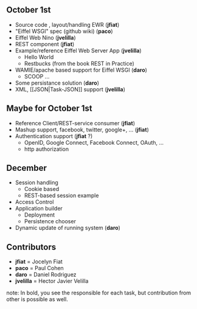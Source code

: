 ## October 1st ##
* Source code , layout/handling  EWR  (**jfiat**)
* "Eiffel WSGI" spec  (github wiki) (**paco**)
* Eiffel Web Nino (**jvelilla**)
* REST component (**jfiat**)
* Example/reference Eiffel Web Server App (**jvelilla**)
    - Hello World
    - Restbucks  (from the book REST in Practice)
* WAMIE/apache based support for Eiffel WSGI  (**daro**)
    - SCOOP ...
* Some persistance solution (**daro**)
* XML, [[JSON|Task-JSON]] support  (**jvelilla**)

## Maybe for October 1st ##
* Reference Client/REST-service consumer (**jfiat**)
* Mashup support, facebook, twitter, google+, ...  (**jfiat**)
* Authentication support (**jfiat** ?)
    - OpenID, Google Connect, Facebook Connect, OAuth, ...
    - http authorization

## December ##
* Session handling
     - Cookie based
     - REST-based session example
* Access Control
* Application builder
     - Deployment
     - Persistence chooser
* Dynamic update of running system   (**daro**)


## Contributors ##
  - **jfiat** = Jocelyn Fiat
  - **paco** = Paul Cohen
  - **daro** = Daniel Rodriguez
  - **jvelilla** = Hector Javier Velilla

note: In bold, you see the responsible for each task, but contribution from other is possible as well.